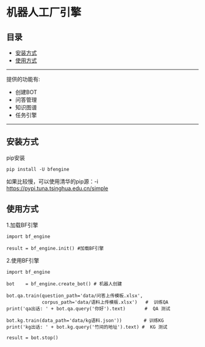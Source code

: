 # 机器人工厂引擎
>>>

## 目录
* [安装方式](#安装方式)
* [使用方式](#使用方式)
---
提供的功能有:
* 创建BOT
* 问答管理
* 知识图谱
* 任务引擎
---

## 安装方式
pip安装
```shell
pip install -U bfengine
```
如果比较慢，可以使用清华的pip源：-i https://pypi.tuna.tsinghua.edu.cn/simple

## 使用方式
1.加载BF引擎
```
import bf_engine

result = bf_engine.init() #加载BF引擎
```

2.使用BF引擎
```python3
import bf_engine

bot    = bf_engine.create_bot() # 机器人创建

bot.qa.train(question_path='data/问答上传模板.xlsx',
             corpus_path='data/语料上传模板.xlsx')   #  训练QA
print('qa出话: ' + bot.qa.query('你好').text)       #  QA 测试

bot.kg.train(data_path='data/kg语料.json'))        # 训练KG
print('kg出话: ' + bot.kg.query('竹间的地址').text) #  KG 测试

result = bot.stop()

```
